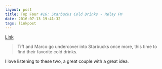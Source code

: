 ```yaml
---
layout: post
title: Top Four #16: Starbucks Cold Drinks - Relay FM
date: 2016-07-13 19:41:32
tags: linkpost
---
```

[Link](https://www.relay.fm/topfour/16)

>Tiff and Marco go undercover into Starbucks once more, this time to find their favorite cold drinks.

I love listening to these two, a great couple with a great idea. 
